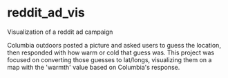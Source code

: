 # reddit_ad_vis
Visualization of a reddit ad campaign

Columbia outdoors posted a picture and asked users to guess the location, then responded with how warm or cold that guess was.  This project was focused on converting those guesses to lat/longs, visualizing them on a map with the 'warmth' value based on Columbia's response.
